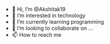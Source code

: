 - 👋 Hi, I’m @Akshitak19
- 👀 I’m interested in technology
- 🌱 I’m currently learning programming
- 💞️ I’m looking to collaborate on ...
- 📫 How to reach me 

<!---
Akshitak19/Akshitak19 is a ✨ special ✨ repository because its `README.md` (this file) appears on your GitHub profile.
You can click the Preview link to take a look at your changes.
--->
